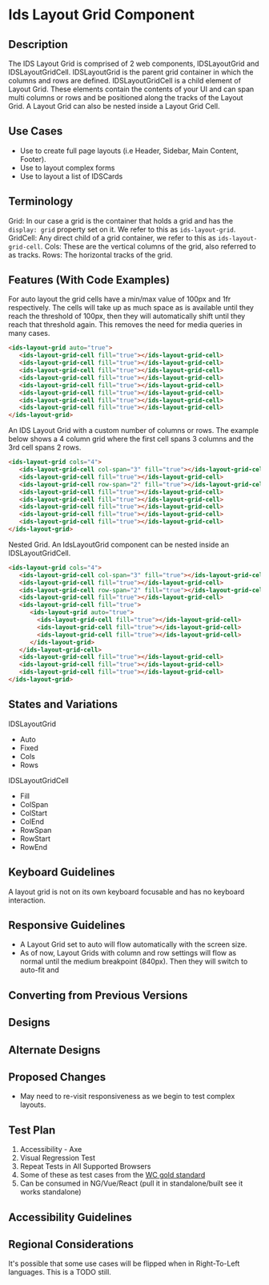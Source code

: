 # Ids Layout Grid Component

## Description

The IDS Layout Grid is comprised of 2 web components, IDSLayoutGrid and IDSLayoutGridCell. IDSLayoutGrid is the parent grid container in which the columns and rows are defined. IDSLayoutGridCell is a child element of Layout Grid. These elements contain the contents of your UI and can span multi columns or rows and be positioned along the tracks of the Layout Grid. A Layout Grid can also be nested inside a Layout Grid Cell.

## Use Cases

- Use to create full page layouts (i.e Header, Sidebar, Main Content, Footer).
- Use to layout complex forms
- Use to layout a list of IDSCards

## Terminology

Grid: In our case a grid is the container that holds a grid and has the `display: grid` property set on it. We refer to this as `ids-layout-grid`.
GridCell: Any direct child of a grid container, we refer to this as `ids-layout-grid-cell`.
Cols: These are the vertical columns of the grid, also referred to as tracks.
Rows: The horizontal tracks of the grid.

## Features (With Code Examples)

For auto layout the grid cells have a min/max value of 100px and 1fr respectively. The cells will take up as much space as is available until they reach the threshold of 100px, then they will automatically shift until they reach that threshold again. This removes the need for media queries in many cases.

```html
<ids-layout-grid auto="true">
   <ids-layout-grid-cell fill="true"></ids-layout-grid-cell>
   <ids-layout-grid-cell fill="true"></ids-layout-grid-cell>
   <ids-layout-grid-cell fill="true"></ids-layout-grid-cell>
   <ids-layout-grid-cell fill="true"></ids-layout-grid-cell>
   <ids-layout-grid-cell fill="true"></ids-layout-grid-cell>
   <ids-layout-grid-cell fill="true"></ids-layout-grid-cell>
   <ids-layout-grid-cell fill="true"></ids-layout-grid-cell>
   <ids-layout-grid-cell fill="true"></ids-layout-grid-cell>
</ids-layout-grid>
```

An IDS Layout Grid with a custom number of columns or rows. The example below shows a 4 column grid where the first cell spans 3 columns and the 3rd cell spans 2 rows.

```html
<ids-layout-grid cols="4">
   <ids-layout-grid-cell col-span="3" fill="true"></ids-layout-grid-cell>
   <ids-layout-grid-cell fill="true"></ids-layout-grid-cell>
   <ids-layout-grid-cell row-span="2" fill="true"></ids-layout-grid-cell>
   <ids-layout-grid-cell fill="true"></ids-layout-grid-cell>
   <ids-layout-grid-cell fill="true"></ids-layout-grid-cell>
   <ids-layout-grid-cell fill="true"></ids-layout-grid-cell>
   <ids-layout-grid-cell fill="true"></ids-layout-grid-cell>
   <ids-layout-grid-cell fill="true"></ids-layout-grid-cell>
</ids-layout-grid>
```

Nested Grid. An IdsLayoutGrid component can be nested inside an IDSLayoutGridCell.

```html
<ids-layout-grid cols="4">
   <ids-layout-grid-cell col-span="3" fill="true"></ids-layout-grid-cell>
   <ids-layout-grid-cell fill="true"></ids-layout-grid-cell>
   <ids-layout-grid-cell row-span="2" fill="true"></ids-layout-grid-cell>
   <ids-layout-grid-cell fill="true"></ids-layout-grid-cell>
   <ids-layout-grid-cell fill="true">
      <ids-layout-grid auto="true">
        <ids-layout-grid-cell fill="true"></ids-layout-grid-cell>
        <ids-layout-grid-cell fill="true"></ids-layout-grid-cell>
        <ids-layout-grid-cell fill="true"></ids-layout-grid-cell>
      </ids-layout-grid>
   </ids-layout-grid-cell>
   <ids-layout-grid-cell fill="true"></ids-layout-grid-cell>
   <ids-layout-grid-cell fill="true"></ids-layout-grid-cell>
   <ids-layout-grid-cell fill="true"></ids-layout-grid-cell>
</ids-layout-grid>
```

## States and Variations

IDSLayoutGrid
- Auto
- Fixed
- Cols
- Rows

IDSLayoutGridCell
- Fill
- ColSpan
- ColStart
- ColEnd
- RowSpan
- RowStart
- RowEnd

## Keyboard Guidelines

A layout grid is not on its own keyboard focusable and has no keyboard interaction.

## Responsive Guidelines

- A Layout Grid set to auto will flow automatically with the screen size.
- As of now, Layout Grids with column and row settings will flow as normal until the medium breakpoint (840px). Then they will switch to auto-fit and

## Converting from Previous Versions

## Designs

## Alternate Designs

## Proposed Changes

- May need to re-visit responsiveness as we begin to test complex layouts.

## Test Plan

1. Accessibility - Axe
2. Visual Regression Test
3. Repeat Tests in All Supported Browsers
4. Some of these as test cases from the [WC gold standard](https://github.com/webcomponents/gold-standard/wiki#api)
5. Can be consumed in NG/Vue/React (pull it in standalone/built see it works standalone)

## Accessibility Guidelines

## Regional Considerations

It's possible that some use cases will be flipped when in Right-To-Left languages. This is a TODO still.

